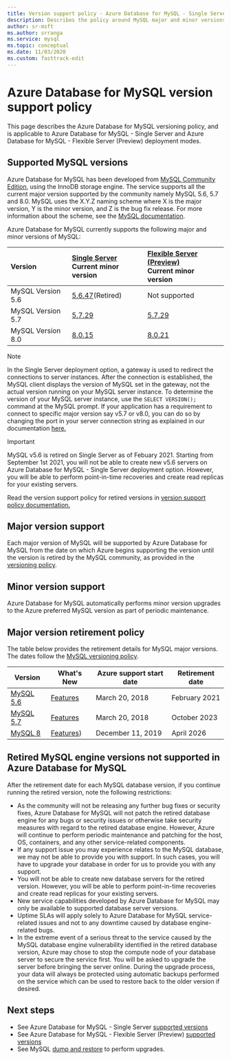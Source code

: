 ```yaml
---
title: Version support policy - Azure Database for MySQL - Single Server and Flexible Server (Preview)
description: Describes the policy around MySQL major and minor versions in Azure Database for MySQL
author: sr-msft
ms.author: srranga
ms.service: mysql
ms.topic: conceptual
ms.date: 11/03/2020
ms.custom: fasttrack-edit
---
```

# Azure Database for MySQL version support policy

This page describes the Azure Database for MySQL versioning policy, and is applicable to Azure Database for MySQL - Single Server and Azure Database for MySQL - Flexible Server (Preview) deployment modes.

## Supported  MySQL versions

Azure Database for MySQL has been developed from [MySQL Community Edition](https://www.mysql.com/products/community/), using the InnoDB storage engine. The service supports all the current major version supported by the community namely MySQL 5.6, 5.7 and 8.0. MySQL uses the X.Y.Z naming scheme where X is the major version, Y is the minor version, and Z is the bug fix release. For more information about the scheme, see the [MySQL documentation](https://dev.mysql.com/doc/refman/5.7/en/which-version.html).

Azure Database for MySQL currently supports the following major and minor versions of MySQL:

| Version | [Single Server](overview.md) <br/> Current minor version |[Flexible Server (Preview)](/azure/mysql/flexible-server/overview) <br/> Current minor version  |
|:-------------------|:-------------------------------------------|:---------------------------------------------|
|MySQL Version 5.6 |  [5.6.47](https://dev.mysql.com/doc/relnotes/mysql/5.6/en/news-5-6-47.html)(Retired) | Not supported|
|MySQL Version 5.7 | [5.7.29](https://dev.mysql.com/doc/relnotes/mysql/5.7/en/news-5-7-29.html) | [5.7.29](https://dev.mysql.com/doc/relnotes/mysql/5.7/en/news-5-7-29.html)|
|MySQL Version 8.0 | [8.0.15](https://dev.mysql.com/doc/relnotes/mysql/8.0/en/news-8-0-15.html) | [8.0.21](https://dev.mysql.com/doc/relnotes/mysql/8.0/en/news-8-0-21.html)|

> [!NOTE]
> In the Single Server deployment option, a gateway is used to redirect the connections to server instances. After the connection is established, the MySQL client displays the version of MySQL set in the gateway, not the actual version running on your MySQL server instance. To determine the version of your MySQL server instance, use the `SELECT VERSION();` command at the MySQL prompt. If your application has a requirement to connect to specific major version say v5.7 or v8.0, you can do so by changing the port in your server connection string as explained in our documentation [here.](concepts-supported-versions.md#connect-to-a-gateway-node-that-is-running-a-specific-mysql-version)

> [!IMPORTANT]
> MySQL v5.6 is retired on Single Server as of Febuary 2021. Starting from September 1st 2021, you will not be able to create new v5.6 servers on Azure Database for MySQL - Single Server deployment option. However, you will be able to perform point-in-time recoveries and create read replicas for your existing servers.

Read the version support policy for retired versions in [version support policy documentation.](concepts-version-policy.md#retired-mysql-engine-versions-not-supported-in-azure-database-for-mysql)

## Major version support
Each major version of MySQL will be supported by Azure Database for MySQL from the date on which Azure begins supporting the version until the version is retired by the MySQL community, as provided in the [versioning policy](https://www.mysql.com/support/eol-notice.html).

## Minor version support
Azure Database for MySQL automatically performs minor version upgrades to the Azure preferred MySQL version as part of periodic maintenance. 

## Major version retirement policy
The table below provides the retirement details for MySQL major versions. The dates follow the [MySQL versioning policy](https://www.mysql.com/support/eol-notice.html).

| Version | What's New | Azure support start date | Retirement date|
| ----- | ----- | ------ | ----- |
| [MySQL 5.6](https://dev.mysql.com/doc/relnotes/mysql/5.6/en/)| [Features](https://dev.mysql.com/doc/relnotes/mysql/5.6/en/news-5-6-49.html)  | March 20, 2018 | February 2021
| [MySQL 5.7](https://dev.mysql.com/doc/relnotes/mysql/5.7/en/) | [Features](https://dev.mysql.com/doc/relnotes/mysql/5.7/en/news-5-7-31.html) | March 20, 2018 | October 2023
| [MySQL 8](https://mysqlserverteam.com/whats-new-in-mysql-8-0-generally-available/) | [Features](https://dev.mysql.com/doc/relnotes/mysql/8.0/en/news-8-0-21.html)) | December 11, 2019 | April 2026


## Retired MySQL engine versions not supported in Azure Database for MySQL

After the retirement date for each MySQL database version, if you continue running the retired version, note the following restrictions:
- As the community will not be releasing any further bug fixes or security fixes, Azure Database for MySQL will not patch the retired database engine for any bugs or security issues or otherwise take security measures with regard to the retired database engine. However, Azure will continue to perform periodic maintenance and patching for the host, OS, containers, and any other service-related components.
- If any support issue you may experience relates to the MySQL database, we may not be able to provide you with support. In such cases, you will have to upgrade your database in order for us to provide you with any support.
- You will not be able to create new database servers for the retired version. However, you will be able to perform point-in-time recoveries and create read replicas for your existing servers.
- New service capabilities developed by Azure Database for MySQL may only be available to supported database server versions.
- Uptime SLAs will apply solely to Azure Database for MySQL service-related issues and not to any downtime caused by database engine-related bugs.  
- In the extreme event of a serious threat to the service caused by the MySQL database engine vulnerability identified in the retired database version, Azure may chose to stop the compute node of your database server to secure the service first. You will be asked to upgrade the server before bringing the server online. During the upgrade process, your data will always be protected using automatic backups performed on the service which can be used to restore back to the older version if desired. 



## Next steps
- See Azure Database for MySQL - Single Server [supported versions](./concepts-supported-versions.md)
- See Azure Database for MySQL - Flexible Server (Preview) [supported versions](flexible-server/concepts-supported-versions.md)
- See MySQL [dump and restore](./concepts-migrate-dump-restore.md) to perform upgrades.
